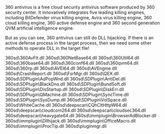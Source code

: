 360 antivirus is a free cloud security antivirus software produced by 360 security center. It innovatively integrates five leading killing engines, including BitDefender virus killing engine, Avira virus killing engine, 360 cloud killing engine, 360 active defense engine and 360 second generation QVM artificial intelligence engine.

But as you can see, 360 antivirus can still do DLL hijacking. If there is an active defense process in the target process, then we need some other methods to operate DLL in the target file!


360sd\360AvFlt.dll
360sd\360NetBase64.dll
360sd\360Util64.dll
360sd\360base64.dll
360sd\360conf64.dll
360sd\360qvm64.dll
360sd\360rp.dll
360sd\AVEI64.dll
360sd\AVEngine.dll
360sd\CrashReport.dll
360sd\FsrMgr.dll
360sd\QEX.dll
360sd\SDPlugin\AdPopWnd.dll
360sd\SDPlugin\AntiDel.dll
360sd\SDPlugin\BlackDns.dll
360sd\SDPlugin\BundSoft.dll
360sd\SDPlugin\DisStartup.dll
360sd\SDPlugin\DiskErr.dll
360sd\SDPlugin\QMachine.dll
360sd\SDPlugin\SyncTime.dll
360sd\SDPlugin\SysDump.dll
360sd\SDPlugin\VolSpace.dll
360sd\WhiteCache.dll
360sd\deepscan\CQhCltHttpW64.dll
360sd\deepscan\cloudcom264.dll
360sd\deepscan\cloudsec364.dll
360sd\deepscan\heavygate64.dll
360sd\immplugin\BrowserAdBlocker.dll
360sd\immplugin\Dllhijack.dll
360sd\immplugin\OfficeMacro.dll
360sd\immplugin\ProcTip.dll
360sd\pluginmgr.dll
